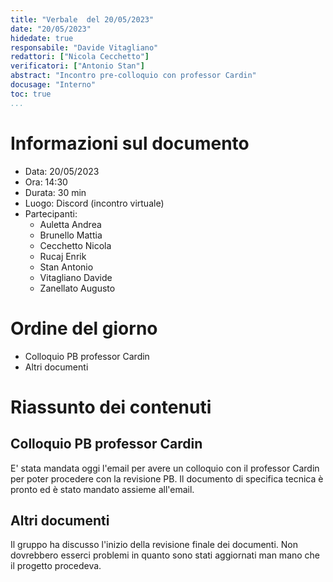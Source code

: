 ```yaml
---
title: "Verbale  del 20/05/2023"
date: "20/05/2023"
hidedate: true
responsabile: "Davide Vitagliano"
redattori: ["Nicola Cecchetto"]
verificatori: ["Antonio Stan"]
abstract: "Incontro pre-colloquio con professor Cardin"
docusage: "Interno"
toc: true
...
```


# Informazioni sul documento

* Data: 20/05/2023
* Ora: 14:30
* Durata: 30 min
* Luogo: Discord (incontro virtuale)
* Partecipanti:
  * Auletta Andrea
  * Brunello Mattia
  * Cecchetto Nicola
  * Rucaj Enrik
  * Stan Antonio
  * Vitagliano Davide
  * Zanellato Augusto
  
# Ordine del giorno

* Colloquio PB professor Cardin
* Altri documenti

# Riassunto dei contenuti

## Colloquio PB professor Cardin

E' stata mandata oggi l'email per avere un colloquio con il professor Cardin per poter procedere con la revisione PB. Il documento di specifica tecnica è pronto ed è stato mandato assieme all'email.

## Altri documenti

Il gruppo ha discusso l'inizio della revisione finale dei documenti. Non dovrebbero esserci problemi in quanto sono stati aggiornati man mano che il progetto procedeva.
